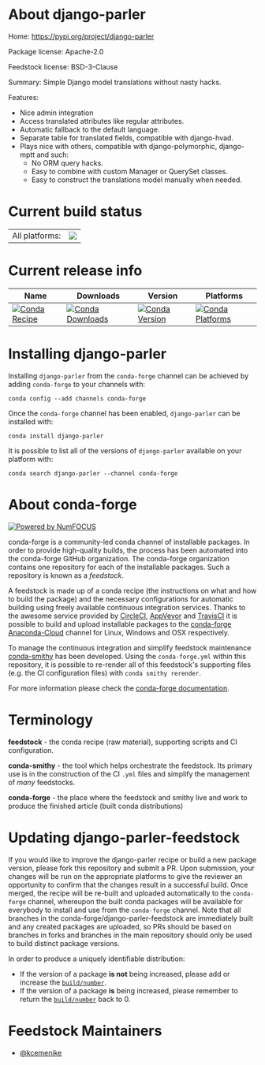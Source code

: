 About django-parler
===================

Home: https://pypi.org/project/django-parler

Package license: Apache-2.0

Feedstock license: BSD-3-Clause

Summary: Simple Django model translations without nasty hacks.

Features:
  - Nice admin integration
  - Access translated attributes like regular attributes.
  - Automatic fallback to the default language.
  - Separate table for translated fields, compatible with django-hvad.
  - Plays nice with others, compatible with django-polymorphic, django-mptt and such:
    - No ORM query hacks.
    - Easy to combine with custom Manager or QuerySet classes.
    - Easy to construct the translations model manually when needed.


Current build status
====================


<table><tr><td>All platforms:</td>
    <td>
      <a href="https://dev.azure.com/conda-forge/feedstock-builds/_build/latest?definitionId=10373&branchName=master">
        <img src="https://dev.azure.com/conda-forge/feedstock-builds/_apis/build/status/django-parler-feedstock?branchName=master">
      </a>
    </td>
  </tr>
</table>

Current release info
====================

| Name | Downloads | Version | Platforms |
| --- | --- | --- | --- |
| [![Conda Recipe](https://img.shields.io/badge/recipe-django--parler-green.svg)](https://anaconda.org/conda-forge/django-parler) | [![Conda Downloads](https://img.shields.io/conda/dn/conda-forge/django-parler.svg)](https://anaconda.org/conda-forge/django-parler) | [![Conda Version](https://img.shields.io/conda/vn/conda-forge/django-parler.svg)](https://anaconda.org/conda-forge/django-parler) | [![Conda Platforms](https://img.shields.io/conda/pn/conda-forge/django-parler.svg)](https://anaconda.org/conda-forge/django-parler) |

Installing django-parler
========================

Installing `django-parler` from the `conda-forge` channel can be achieved by adding `conda-forge` to your channels with:

```
conda config --add channels conda-forge
```

Once the `conda-forge` channel has been enabled, `django-parler` can be installed with:

```
conda install django-parler
```

It is possible to list all of the versions of `django-parler` available on your platform with:

```
conda search django-parler --channel conda-forge
```


About conda-forge
=================

[![Powered by NumFOCUS](https://img.shields.io/badge/powered%20by-NumFOCUS-orange.svg?style=flat&colorA=E1523D&colorB=007D8A)](http://numfocus.org)

conda-forge is a community-led conda channel of installable packages.
In order to provide high-quality builds, the process has been automated into the
conda-forge GitHub organization. The conda-forge organization contains one repository
for each of the installable packages. Such a repository is known as a *feedstock*.

A feedstock is made up of a conda recipe (the instructions on what and how to build
the package) and the necessary configurations for automatic building using freely
available continuous integration services. Thanks to the awesome service provided by
[CircleCI](https://circleci.com/), [AppVeyor](https://www.appveyor.com/)
and [TravisCI](https://travis-ci.com/) it is possible to build and upload installable
packages to the [conda-forge](https://anaconda.org/conda-forge)
[Anaconda-Cloud](https://anaconda.org/) channel for Linux, Windows and OSX respectively.

To manage the continuous integration and simplify feedstock maintenance
[conda-smithy](https://github.com/conda-forge/conda-smithy) has been developed.
Using the ``conda-forge.yml`` within this repository, it is possible to re-render all of
this feedstock's supporting files (e.g. the CI configuration files) with ``conda smithy rerender``.

For more information please check the [conda-forge documentation](https://conda-forge.org/docs/).

Terminology
===========

**feedstock** - the conda recipe (raw material), supporting scripts and CI configuration.

**conda-smithy** - the tool which helps orchestrate the feedstock.
                   Its primary use is in the construction of the CI ``.yml`` files
                   and simplify the management of *many* feedstocks.

**conda-forge** - the place where the feedstock and smithy live and work to
                  produce the finished article (built conda distributions)


Updating django-parler-feedstock
================================

If you would like to improve the django-parler recipe or build a new
package version, please fork this repository and submit a PR. Upon submission,
your changes will be run on the appropriate platforms to give the reviewer an
opportunity to confirm that the changes result in a successful build. Once
merged, the recipe will be re-built and uploaded automatically to the
`conda-forge` channel, whereupon the built conda packages will be available for
everybody to install and use from the `conda-forge` channel.
Note that all branches in the conda-forge/django-parler-feedstock are
immediately built and any created packages are uploaded, so PRs should be based
on branches in forks and branches in the main repository should only be used to
build distinct package versions.

In order to produce a uniquely identifiable distribution:
 * If the version of a package **is not** being increased, please add or increase
   the [``build/number``](https://conda.io/docs/user-guide/tasks/build-packages/define-metadata.html#build-number-and-string).
 * If the version of a package **is** being increased, please remember to return
   the [``build/number``](https://conda.io/docs/user-guide/tasks/build-packages/define-metadata.html#build-number-and-string)
   back to 0.

Feedstock Maintainers
=====================

* [@kcemenike](https://github.com/kcemenike/)

